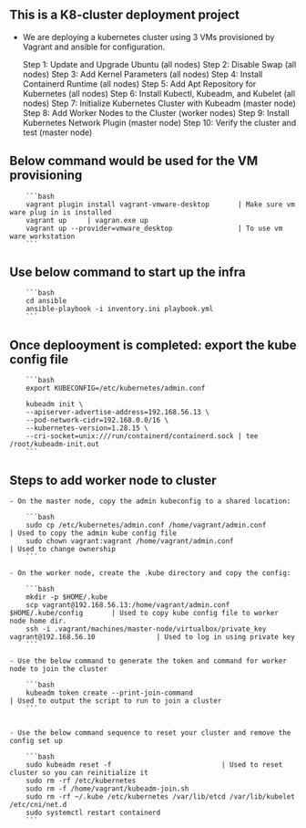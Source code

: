 ## This is a K8-cluster deployment project 

- We are deploying a kubernetes cluster using 3 VMs provisioned by Vagrant and ansible for configuration. 

    Step 1: Update and Upgrade Ubuntu (all nodes)
    Step 2: Disable Swap (all nodes)
    Step 3: Add Kernel Parameters (all nodes)
    Step 4: Install Containerd Runtime (all nodes)
    Step 5: Add Apt Repository for Kubernetes (all nodes)
    Step 6: Install Kubectl, Kubeadm, and Kubelet (all nodes)
    Step 7: Initialize Kubernetes Cluster with Kubeadm (master node)
    Step 8: Add Worker Nodes to the Cluster (worker nodes)
    Step 9: Install Kubernetes Network Plugin (master node)
    Step 10: Verify the cluster and test (master node)

## Below command would be used for the VM provisioning 

        ```bash
        vagrant plugin install vagrant-vmware-desktop       | Make sure vm ware plug in is installed
        vagrant up     | vagran.exe up 
        vagrant up --provider=vmware_desktop                | To use vm ware workstation 
        ```

## Use below command to start up the infra 

        ```bash 
        cd ansible
        ansible-playbook -i inventory.ini playbook.yml
        ```

## Once deplooyment is completed: export the kube config file

        ```bash
        export KUBECONFIG=/etc/kubernetes/admin.conf

        kubeadm init \
        --apiserver-advertise-address=192.168.56.13 \
        --pod-network-cidr=192.168.0.0/16 \
        --kubernetes-version=1.28.15 \
        --cri-socket=unix:///run/containerd/containerd.sock | tee /root/kubeadm-init.out
        ```

## Steps to add worker node to cluster

    - On the master node, copy the admin kubeconfig to a shared location:

        ```bash
        sudo cp /etc/kubernetes/admin.conf /home/vagrant/admin.conf                 | Used to copy the admin kube config file
        sudo chown vagrant:vagrant /home/vagrant/admin.conf                         | Used to change ownership 
        ```

    - On the worker node, create the .kube directory and copy the config:

        ```bash
        mkdir -p $HOME/.kube
        scp vagrant@192.168.56.13:/home/vagrant/admin.conf $HOME/.kube/config       | Used to copy kube config file to worker node home dir. 
        ssh -i .vagrant/machines/master-node/virtualbox/private_key vagrant@192.168.56.10               | Used to log in using private key
        ```

    - Use the below command to generate the token and command for worker node to join the cluster 

        ```bash
        kubeadm token create --print-join-command                                   | Used to output the script to run to join a cluster
        ```


    - Use the below command sequence to reset your cluster and remove the config set up 

        ```bash
        sudo kubeadm reset -f                           | Used to reset cluster so you can reinitialize it
        sudo rm -rf /etc/kubernetes
        sudo rm -f /home/vagrant/kubeadm-join.sh
        sudo rm -rf ~/.kube /etc/kubernetes /var/lib/etcd /var/lib/kubelet /etc/cni/net.d
        sudo systemctl restart containerd
        ```